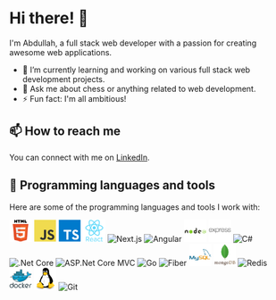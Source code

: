 # Hi there! 👋

I'm Abdullah, a full stack web developer with a passion for creating awesome web applications.

- 🌱 I’m currently learning and working on various full stack web development projects.
- 💬 Ask me about chess or anything related to web development.
- ⚡ Fun fact: I'm all ambitious!

## 📫 How to reach me

You can connect with me on [LinkedIn](https://www.linkedin.com/in/abdullah-alaadine-170256266/).

## 🔧 Programming languages and tools

Here are some of the programming languages and tools I work with:

<p align="left">
  <img src="https://raw.githubusercontent.com/devicons/devicon/master/icons/html5/html5-original-wordmark.svg" alt="HTML5" width="40" height="40"/>
  <img src="https://raw.githubusercontent.com/devicons/devicon/master/icons/javascript/javascript-original.svg" alt="JavaScript" width="40" height="40"/>
  <img src="https://raw.githubusercontent.com/devicons/devicon/master/icons/typescript/typescript-original.svg" alt="TypeScript" width="40" height="40"/>
  <img src="https://raw.githubusercontent.com/devicons/devicon/master/icons/react/react-original-wordmark.svg" alt="React" width="40" height="40"/>
  <img src="https://cdn.dribbble.com/userupload/4083899/file/original-c03d78df68ea18e80cfad52198f8d44e.png?compress=1&resize=400x300&vertical=center" alt="Next.js" width="40" height="40"/>
  <img src="https://upload.wikimedia.org/wikipedia/commons/thumb/c/cf/Angular_full_color_logo.svg/2048px-Angular_full_color_logo.svg.png" alt="Angular" width="40" height="40"/>
  <img src="https://raw.githubusercontent.com/devicons/devicon/master/icons/nodejs/nodejs-original-wordmark.svg" alt="Node.js" width="40" height="40"/>
  <img src="https://raw.githubusercontent.com/devicons/devicon/master/icons/express/express-original-wordmark.svg" alt="Express.js" width="40" height="40"/>
  <img src="https://camo.githubusercontent.com/8d56e87edf99e89bfc457cd62462e0b7aae19e6b197b1df5c542d474d8d76f81/68747470733a2f2f646576656c6f7065722e6665646f726170726f6a6563742e6f72672f7374617469632f6c6f676f2f6373686172702e706e67" alt="C#" width="40" height="40"/>
  <img src="https://upload.wikimedia.org/wikipedia/commons/thumb/e/ee/.NET_Core_Logo.svg/2048px-.NET_Core_Logo.svg.png" alt=".Net Core" width="40" height="40"/>
  <img src="https://codeopinion.com/wp-content/uploads/2017/06/Bitmap-MEDIUM_ASP.NET-Core-MVC-Logo_2colors_Square_Boxed_RGB.png" alt="ASP.Net Core MVC" width="40" height="40"/>
  <img src="https://go.dev/images/go-logo-white.svg" alt="Go" width="40" height="40"/>
  <img src="https://i.ytimg.com/vi/5SeYS2aRF34/mqdefault.jpg" alt="Fiber" width="40" height="40"/>
  <img src="https://raw.githubusercontent.com/devicons/devicon/master/icons/mysql/mysql-original-wordmark.svg" alt="MySQL" width="40" height="40"/>
  <img src="https://raw.githubusercontent.com/devicons/devicon/master/icons/mongodb/mongodb-original-wordmark.svg" alt="MongoDB" width="40" height="40"/>
  <img src="https://www.stackery.io/assets/images/posts/redis-cache-cluster-support/featured.svg" alt="Redis" width="40" height="40"/>
  <img src="https://raw.githubusercontent.com/devicons/devicon/master/icons/docker/docker-original-wordmark.svg" alt="Docker" width="40" height="40"/>
  <img src="https://raw.githubusercontent.com/devicons/devicon/master/icons/linux/linux-original.svg" alt="Linux" width="40" height="40"/>
  <img src="https://www.vectorlogo.zone/logos/git-scm/git-scm-icon.svg" alt="Git" width="40" height="40"/>
</p>
